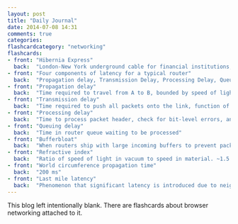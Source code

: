 ```yaml
---
layout: post
title: "Daily Journal"
date: 2014-07-08 14:31
comments: true
categories: 
flashcardcategory: "networking"
flashcards:
- front: "Hibernia Express"
  back:  "London-New York underground cable for financial institutions; shave 5ms latency off, $80M per millisecond saved"
- front: "Four components of latency for a typical router"
  back:  "Propagation delay, Transmission Delay, Processing Delay, Queuing Delay"
- front: "Propagation delay"
  back:  "Time required to travel from A to B, bounded by speed of light"
- front: "Transmission delay"
  back:  "Time required to push all packets onto the link, function of packet length and data rate"
- front: "Processing delay"
  back:  "Time to process packet header, check for bit-level errors, and determine destination"
- front: "Queuing delay"
  back:  "Time in router queue waiting to be processed"
- front: "Bufferbloat"
  back:  "When routers ship with large incoming buffers to prevent packet loss, thus breaking TCP congestion avoidance algos - Jim Gettys 2010"
- front: "Refractive index"
  back:  "Ratio of speed of light in vacuum to speed in material. ~1.5 in fiber."
- front: "World circumference propagation time"
  back:  "200 ms"
- front: "Last mile latency"
  back:  "Phenomenon that significant latency is introduced due to neighborhood routers / signal aggregators"
---
```


This blog left intentionally blank. There are flashcards about browser
networking attached to it.

